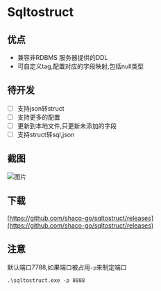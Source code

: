 # Sqltostruct


## 优点
* 兼容非RDBMS 服务器提供的DDL
* 可自定义tag,配置对应的字段映射,包括null类型

## 待开发

- [ ] 支持json转struct
- [ ] 支持更多的配置
- [ ] 更新到本地文件,只更新未添加的字段
- [ ] 支持struct转sql,json

## 截图
![图片](https://i.imgur.com/N5u9w1C.png)

## 下载
[https://github.com/shaco-go/sqltostruct/releases](https://github.com/shaco-go/sqltostruct/releases)

## 注意
默认端口7788,如果端口被占用`-p`来制定端口
```shell
.\sqltostruct.exe -p 8888
```